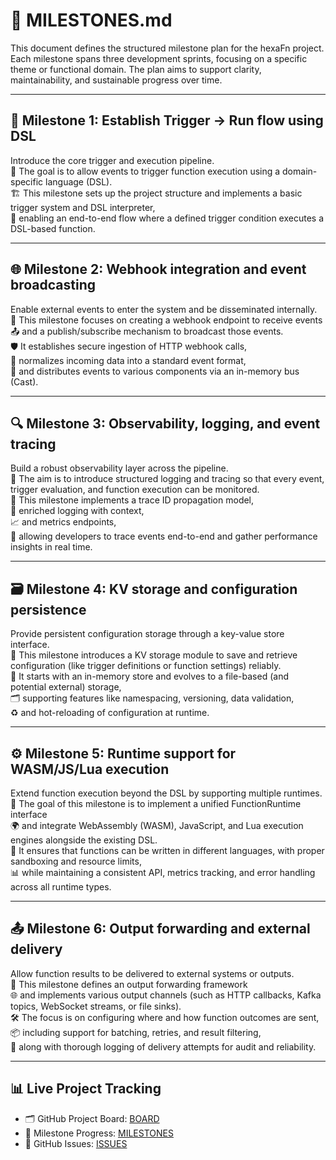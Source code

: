 <!--
SPDX-FileCopyrightText: 2025 Hüsamettin Arabacı
SPDX-License-Identifier: MIT
-->

# 📅 MILESTONES.md

This document defines the structured milestone plan for the hexaFn project. Each milestone spans three development sprints, focusing on a specific theme or functional domain. The plan aims to support clarity, maintainability, and sustainable progress over time.

---

## 🧠 Milestone 1: Establish Trigger → Run flow using DSL

Introduce the core trigger and execution pipeline.  
🎯 The goal is to allow events to trigger function execution using a domain-specific language (DSL).  
🏗️ This milestone sets up the project structure and implements a basic trigger system and DSL interpreter,  
🔁 enabling an end-to-end flow where a defined trigger condition executes a DSL-based function.

---

## 🌐 Milestone 2: Webhook integration and event broadcasting

Enable external events to enter the system and be disseminated internally.  
🔌 This milestone focuses on creating a webhook endpoint to receive events  
📤 and a publish/subscribe mechanism to broadcast those events.  
🛡️ It establishes secure ingestion of HTTP webhook calls,  
🧽 normalizes incoming data into a standard event format,  
📡 and distributes events to various components via an in-memory bus (Cast).

---

## 🔍 Milestone 3: Observability, logging, and event tracing

Build a robust observability layer across the pipeline.  
🧵 The aim is to introduce structured logging and tracing so that every event, trigger evaluation, and function execution can be monitored.  
🪪 This milestone implements a trace ID propagation model,  
🧾 enriched logging with context,  
📈 and metrics endpoints,  
🔎 allowing developers to trace events end-to-end and gather performance insights in real time.

---

## 🗃️ Milestone 4: KV storage and configuration persistence

Provide persistent configuration storage through a key-value store interface.  
🧱 This milestone introduces a KV storage module to save and retrieve configuration (like trigger definitions or function settings) reliably.  
🧠 It starts with an in-memory store and evolves to a file-based (and potential external) storage,  
🗂️ supporting features like namespacing, versioning, data validation,  
♻️ and hot-reloading of configuration at runtime.

---

## ⚙️ Milestone 5: Runtime support for WASM/JS/Lua execution

Extend function execution beyond the DSL by supporting multiple runtimes.  
🧩 The goal of this milestone is to implement a unified FunctionRuntime interface  
🌍 and integrate WebAssembly (WASM), JavaScript, and Lua execution engines alongside the existing DSL.  
🔐 It ensures that functions can be written in different languages, with proper sandboxing and resource limits,  
📊 while maintaining a consistent API, metrics tracking, and error handling across all runtime types.

---

## 📤 Milestone 6: Output forwarding and external delivery

Allow function results to be delivered to external systems or outputs.  
🔁 This milestone defines an output forwarding framework  
🌐 and implements various output channels (such as HTTP callbacks, Kafka topics, WebSocket streams, or file sinks).  
🛠️ The focus is on configuring where and how function outcomes are sent,  
📦 including support for batching, retries, and result filtering,  
🧾 along with thorough logging of delivery attempts for audit and reliability.

---

## 📊 Live Project Tracking

- 🗂️ GitHub Project Board: [BOARD](https://github.com/orgs/hTuneSys/projects/15/views/1)  
- 📅 Milestone Progress: [MILESTONES](https://github.com/hTuneSys/hexaFn/milestones)  
- 🐛 GitHub Issues: [ISSUES](https://github.com/hTuneSys/hexaFn/issues)
